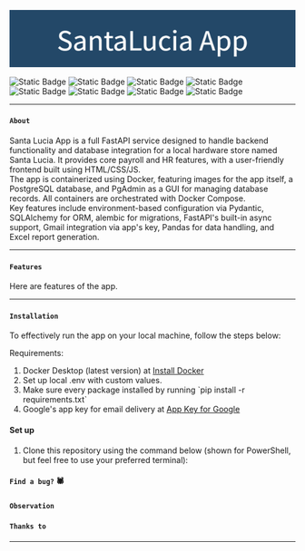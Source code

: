 <div>

![read_me_header](app/frontend/static/ap_img/avatars/app_banner_title.png)

![Static Badge](https://img.shields.io/badge/license-MIT-blue) 
![Static Badge](https://img.shields.io/badge/ORM-SQLAlchemy_v2.0-blue) 
![Static Badge](https://img.shields.io/badge/Async-Asyncio-purple) 
![Static Badge](https://img.shields.io/badge/alembic_migrations-enable-black)
![Static Badge](https://img.shields.io/badge/frontend-HTML/CSS/JS-orange)
![Static Badge](https://img.shields.io/badge/orchestrator-docker_compose-orange) 
![Static Badge](https://img.shields.io/badge/azure_containers-enable-green)
![Static Badge](https://img.shields.io/badge/container_app-Docker_v27.2-red)

</div>

<hr/>

#### `About`
Santa Lucia App is a full FastAPI service designed to handle backend 
functionality and database integration for a local hardware store named 
Santa Lucia. It provides core payroll and HR features, with a user-friendly 
frontend built using HTML/CSS/JS.
<br/>
The app is containerized using Docker, featuring images for the app itself, 
a PostgreSQL database, and PgAdmin as a GUI for managing database records. 
All containers are orchestrated with Docker Compose.
<br/>
Key features include environment-based configuration via Pydantic, SQLAlchemy 
for ORM, alembic for migrations, FastAPI's built-in async support, 
Gmail integration via app's key, Pandas for data handling, and Excel report 
generation.
<br>

<hr/>

#### `Features`

Here are features of the app. 

<hr/>

#### `Installation` 

To effectively run the app on your local machine, follow the steps below: </br>

Requirements: </br>

<ol>
    <li>Docker Desktop (latest version) at <a href="https://docs.docker.com/desktop/setup/install/windows-install/">Install Docker</a> </li> 
    <li>Set up local .env with custom values.</li>
    <li>Make sure every package installed by running `pip install -r requirements.txt`</li>
    <li>Google's app key for email delivery at <a href="https://itsupport.umd.edu/itsupport?id=kb_article_view&sysparm_article=KB0015112">App Key for Google</a></li>

</ol>

<h4>Set up</h4>

1. Clone this repository using the command below (shown for PowerShell, but feel free to use your preferred terminal):

#### `Find a bug?` 🕷

#### `Observation`

#### `Thanks to`

<hr>